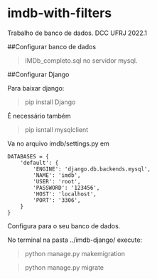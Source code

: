 # imdb-with-filters
Trabalho de banco de dados. DCC UFRJ 2022.1

##Configurar banco de dados
> IMDb_completo.sql
no servidor mysql.


##Configurar Django

Para baixar django: 
> pip install Django

É necessário também

> pip isntall mysqlclient

Va no arquivo imdb/settings.py
em
```
DATABASES = {
    'default': {
        'ENGINE': 'django.db.backends.mysql',
        'NAME': 'imdb',
        'USER': 'root',
        'PASSWORD': '123456',
        'HOST': 'localhost',
        'PORT': '3306',
    }
}
```
Configura para o seu banco de dados.

No terminal na pasta ../imdb-django/
execute: 
> python manage.py makemigration

> python manage.py migrate
